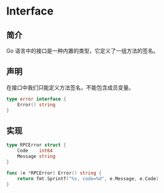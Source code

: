 # Interface

## 简介

Go 语言中的接口是一种内置的类型，它定义了一组方法的签名。

## 声明

在接口中我们只能定义方法签名，不能包含成员变量。

```go
type error interface {
	Error() string
}
```



## 实现

```go
type RPCError struct {
	Code    int64
	Message string
}

func (e *RPCError) Error() string {
	return fmt.Sprintf("%s, code=%d", e.Message, e.Code)
}

```




